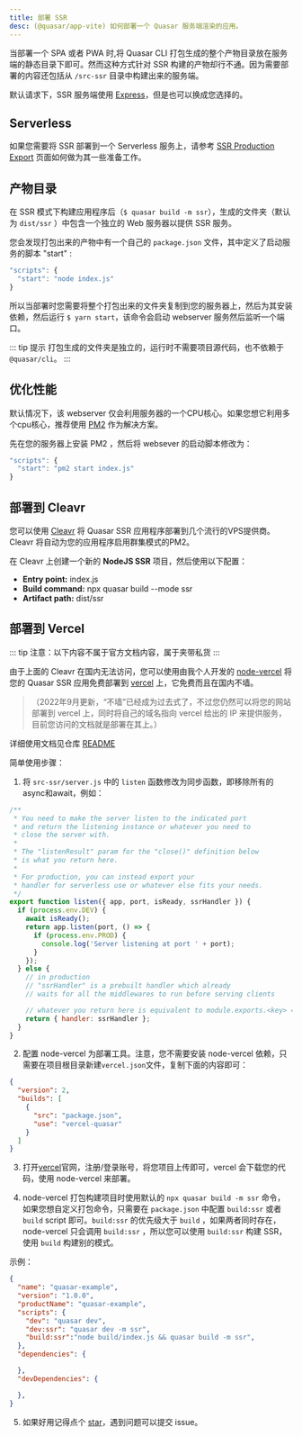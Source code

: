 ```yaml
---
title: 部署 SSR
desc: (@quasar/app-vite) 如何部署一个 Quasar 服务端渲染的应用。
---
```


当部署一个 SPA 或者 PWA 时,将 Quasar CLI 打包生成的整个产物目录放在服务端的静态目录下即可。然而这种方式针对 SSR 构建的产物却行不通。因为需要部署的内容还包括从 `/src-ssr` 目录中构建出来的服务端。

默认请求下，SSR 服务端使用 [Express](https://expressjs.com/)，但是也可以换成您选择的。

## Serverless

如果您需要将 SSR 部署到一个 Serverless 服务上，请参考  [SSR Production Export](/quasar-cli-vite/developing-ssr/ssr-webserver) 页面如何做为其一些准备工作。

## 产物目录

在 SSR 模式下构建应用程序后（`$ quasar build -m ssr`），生成的文件夹（默认为 `dist/ssr` ）中包含一个独立的 Web 服务器以提供 SSR 服务。

您会发现打包出来的产物中有一个自己的 `package.json` 文件，其中定义了启动服务的脚本 "start" :

```js
"scripts": {
  "start": "node index.js"
}
```
所以当部署时您需要将整个打包出来的文件夹复制到您的服务器上，然后为其安装依赖，然后运行 `$ yarn start`，该命令会启动 webserver 服务然后监听一个端口。

::: tip 提示
打包生成的文件夹是独立的，运行时不需要项目源代码，也不依赖于 `@quasar/cli`。
:::

## 优化性能
默认情况下，该 webserver 仅会利用服务器的一个CPU核心。如果您想它利用多个cpu核心，推荐使用 [PM2](http://pm2.keymetrics.io/) 作为解决方案。

先在您的服务器上安装 PM2 ，然后将 websever 的启动脚本修改为：
```js
"scripts": {
  "start": "pm2 start index.js"
}
```

## 部署到 Cleavr

您可以使用 [Cleavr](https://cleavr.io) 将 Quasar SSR 应用程序部署到几个流行的VPS提供商。Cleavr 将自动为您的应用程序启用群集模式的PM2。

在 Cleavr 上创建一个新的 **NodeJS SSR** 项目，然后使用以下配置：

- **Entry point:** index.js
- **Build command:** npx quasar build --mode ssr
- **Artifact path:** dist/ssr

## 部署到 Vercel

::: tip
注意：以下内容不属于官方文档内容，属于夹带私货
:::

由于上面的 Cleavr 在国内无法访问，您可以使用由我个人开发的 [node-vercel](https://github.com/dongwa/vercel-quasar) 将您的 Quasar SSR 应用免费部署到 [vercel](https://vercel.com/) 上，它免费而且在国内不墙。

>（2022年9月更新，“不墙”已经成为过去式了，不过您仍然可以将您的网站部署到 vercel 上，同时将自己的域名指向 vercel 给出的 IP 来提供服务，目前您访问的文档就是部署在其上。）

详细使用文档见仓库 [README](https://github.com/dongwa/vercel-quasar)

简单使用步骤：

1. 将 `src-ssr/server.js` 中的 `listen` 函数修改为同步函数，即移除所有的async和await，例如：

``` js
/**
 * You need to make the server listen to the indicated port
 * and return the listening instance or whatever you need to
 * close the server with.
 *
 * The "listenResult" param for the "close()" definition below
 * is what you return here.
 *
 * For production, you can instead export your
 * handler for serverless use or whatever else fits your needs.
 */
export function listen({ app, port, isReady, ssrHandler }) {
  if (process.env.DEV) {
    await isReady();
    return app.listen(port, () => {
      if (process.env.PROD) {
        console.log('Server listening at port ' + port);
      }
    });
  } else {
    // in production
    // "ssrHandler" is a prebuilt handler which already
    // waits for all the middlewares to run before serving clients

    // whatever you return here is equivalent to module.exports.<key> = <value>
    return { handler: ssrHandler };
  }
}
```

2. 配置 node-vercel 为部署工具。注意，您不需要安装 node-vercel 依赖，只需要在项目根目录新建`vercel.json`文件，复制下面的内容即可：

  ``` json
  {
    "version": 2,
    "builds": [
      {
        "src": "package.json",
        "use": "vercel-quasar"
      }
    ]
  }
  ```

3. 打开[vercel](https://vercel.com/)官网，注册/登录账号，将您项目上传即可，vercel 会下载您的代码，使用 node-vercel 来部署。

4. node-vercel 打包构建项目时使用默认的 `npx quasar build -m ssr` 命令，如果您想自定义打包命令，只需要在 `package.json` 中配置 `build:ssr` 或者 `build` script 即可。`build:ssr` 的优先级大于 `build` ，如果两者同时存在，node-vercel 只会调用 `build:ssr` ，所以您可以使用 `build:ssr` 构建 SSR，使用 `build` 构建别的模式。

示例：
``` json
{
  "name": "quasar-example",
  "version": "1.0.0",
  "productName": "quasar-example",
  "scripts": {
    "dev": "quasar dev",
    "dev:ssr": "quasar dev -m ssr",
    "build:ssr":"node build/index.js && quasar build -m ssr",
  },
  "dependencies": {

  },
  "devDependencies": {

  },
}
```

5. 如果好用记得点个 [star](https://github.com/dongwa/vercel-quasar)，遇到问题可以提交 issue。
